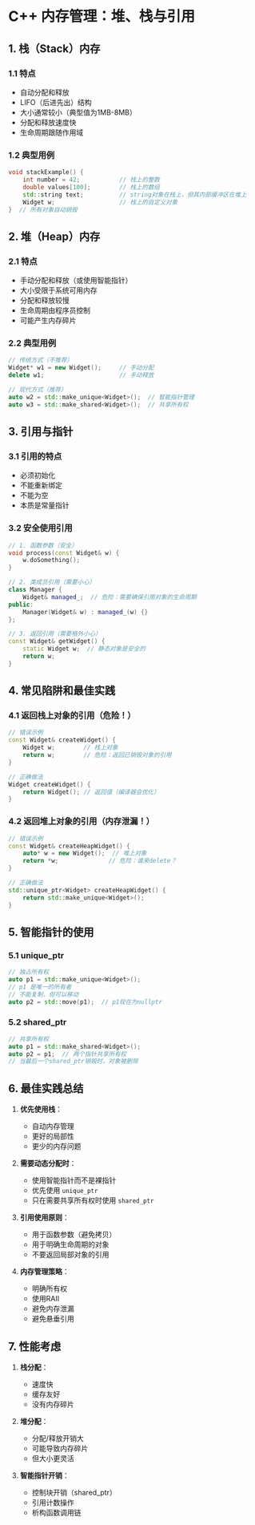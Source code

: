 # C++ 内存管理：堆、栈与引用

## 1. 栈（Stack）内存

### 1.1 特点
- 自动分配和释放
- LIFO（后进先出）结构
- 大小通常较小（典型值为1MB-8MB）
- 分配和释放速度快
- 生命周期跟随作用域

### 1.2 典型用例
```cpp
void stackExample() {
    int number = 42;           // 栈上的整数
    double values[100];        // 栈上的数组
    std::string text;          // string对象在栈上，但其内部缓冲区在堆上
    Widget w;                  // 栈上的自定义对象
}  // 所有对象自动销毁
```

## 2. 堆（Heap）内存

### 2.1 特点
- 手动分配和释放（或使用智能指针）
- 大小受限于系统可用内存
- 分配和释放较慢
- 生命周期由程序员控制
- 可能产生内存碎片

### 2.2 典型用例
```cpp
// 传统方式（不推荐）
Widget* w1 = new Widget();     // 手动分配
delete w1;                     // 手动释放

// 现代方式（推荐）
auto w2 = std::make_unique<Widget>();  // 智能指针管理
auto w3 = std::make_shared<Widget>();  // 共享所有权
```

## 3. 引用与指针

### 3.1 引用的特点
- 必须初始化
- 不能重新绑定
- 不能为空
- 本质是常量指针

### 3.2 安全使用引用
```cpp
// 1. 函数参数（安全）
void process(const Widget& w) {
    w.doSomething();
}

// 2. 类成员引用（需要小心）
class Manager {
    Widget& managed_;  // 危险：需要确保引用对象的生命周期
public:
    Manager(Widget& w) : managed_(w) {}
};

// 3. 返回引用（需要格外小心）
const Widget& getWidget() {
    static Widget w;  // 静态对象是安全的
    return w;
}
```

## 4. 常见陷阱和最佳实践

### 4.1 返回栈上对象的引用（危险！）
```cpp
// 错误示例
const Widget& createWidget() {
    Widget w;        // 栈上对象
    return w;        // 危险：返回已销毁对象的引用
}

// 正确做法
Widget createWidget() {
    return Widget(); // 返回值（编译器会优化）
}
```

### 4.2 返回堆上对象的引用（内存泄漏！）
```cpp
// 错误示例
const Widget& createHeapWidget() {
    auto* w = new Widget();  // 堆上对象
    return *w;              // 危险：谁来delete？
}

// 正确做法
std::unique_ptr<Widget> createHeapWidget() {
    return std::make_unique<Widget>();
}
```

## 5. 智能指针的使用

### 5.1 unique_ptr
```cpp
// 独占所有权
auto p1 = std::make_unique<Widget>();
// p1 是唯一的所有者
// 不能复制，但可以移动
auto p2 = std::move(p1);  // p1现在为nullptr
```

### 5.2 shared_ptr
```cpp
// 共享所有权
auto p1 = std::make_shared<Widget>();
auto p2 = p1;  // 两个指针共享所有权
// 当最后一个shared_ptr销毁时，对象被删除
```

## 6. 最佳实践总结

1. **优先使用栈**：
   - 自动内存管理
   - 更好的局部性
   - 更少的内存问题

2. **需要动态分配时**：
   - 使用智能指针而不是裸指针
   - 优先使用 `unique_ptr`
   - 只在需要共享所有权时使用 `shared_ptr`

3. **引用使用原则**：
   - 用于函数参数（避免拷贝）
   - 用于明确生命周期的对象
   - 不要返回局部对象的引用

4. **内存管理策略**：
   - 明确所有权
   - 使用RAII
   - 避免内存泄漏
   - 避免悬垂引用

## 7. 性能考虑

1. **栈分配**：
   - 速度快
   - 缓存友好
   - 没有内存碎片

2. **堆分配**：
   - 分配/释放开销大
   - 可能导致内存碎片
   - 但大小更灵活

3. **智能指针开销**：
   - 控制块开销（shared_ptr）
   - 引用计数操作
   - 析构函数调用链
